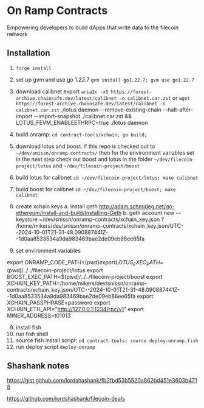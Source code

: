 # On Ramp Contracts

Empowering developers to build dApps that write data to the filecoin network


## Installation

1. `forge install`
2. set up gvm and use go 1.22.7 `gvm install go1.22.7; gvm use go1.22.7`
3. download calibnet export `aria2c -x5 https://forest-archive.chainsafe.dev/latest/calibnet -o calibnet.car.zst` or `wget https://forest-archive.chainsafe.dev/latest/calibnet -o calibnet.car.zst`
./lotus daemon --remove-existing-chain --halt-after-import --import-snapshot ./calibnet.car.zst && LOTUS_FEVM_ENABLEETHRPC=true ./lotus daemon


4. build onramp: `cd contract-tools/xchain; go build;`
5. download lotus and boost. if this repo is checked out to `~/dev/snissn/onramp-contracts/` then for the environment variables set in the next step check out boost and lotus in the folder `~/dev/filecoin-project/lotus` and `~/dev/filecoin-project/boost` 
6. build lotus for calibnet `cd ~/dev/filecoin-project/lotus; make calibnet`
7. build boost for calibnet `cd ~/dev/filecoin-project/boost; make calibnet`
8. create xchain keys
    a. install geth http://adam.schmideg.net/go-ethereum/install-and-build/Installing-Geth
    b. geth account new --keystore ~/dev/snissn/onramp-contracts/xchain_key.json
    ? /home/mikers/dev/snissn/onramp-contracts/xchain_key.json/UTC--2024-10-01T21-31-48.090887441Z--1d0aa8533534a9da983469bae2de09eb86ee65fa

9. set environment variables



export ONRAMP_CODE_PATH=$(pwd)
export LOTUS_EXEC_PATH=$(pwd)/../../filecoin-project/lotus
export BOOST_EXEC_PATH=$(pwd)/../../filecoin-project/boost
export XCHAIN_KEY_PATH=/home/mikers/dev/snissn/onramp-contracts/xchain_key.json/UTC--2024-10-01T21-31-48.090887441Z--1d0aa8533534a9da983469bae2de09eb86ee65fa
export XCHAIN_PASSPHRASE=password
export XCHAIN_ETH_API="http://127.0.0.1:1234/rpc/v1"
export MINER_ADDRESS=t01013


9. install fish
11. run fish shell
12. source fish install script: `cd contract-tools; source deploy-onramp.fish`
13. run deploy script `deploy-onramp`



## Shashank notes

https://gist.github.com/lordshashank/fb2fbd53b5520a862bd451e3603b4718

https://github.com/lordshashank/filecoin-deals       
